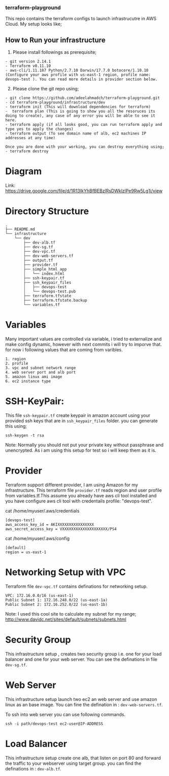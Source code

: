 ###  terraform-playground
This repo contains the terraform configs to launch infrastrucutre in AWS Cloud. My setup looks like;

## How to Run your infrastructure

1. Please install followings as prerequisite;

```
- git version 2.14.1
- Terraform v0.11.10
- aws-cli/1.11.187 Python/2.7.10 Darwin/17.7.0 botocore/1.10.10 (Configure your aws profile with us-east-1 region, profile name: devops-test ). You can read more details in provider section below. 

```


2. Please clone the git repo using;

```
- git clone https://github.com/adeelahmadch/terraform-playground.git
- cd terraform-playground/infrastructure/dev
- terraform init (This will download dependencies for terraform)
-  terraform plan (This is going to show you all the resoruces its doing to create), any case of any error you will be able to see it here. 
- terraform apply (if all looks good, you can run terraform apply and type yes to apply the changes)
- terraform output (To see domain name of alb, ec2 machines IP addresses at any time)

Once you are done with your working, you can destroy everything using;
- terraform destroy
```



# Diagram

Link: https://drive.google.com/file/d/1R13IkYhBfBEBzlRsDWklzlPe9Rw5Lg1i/view


# Directory Structure

```
.
├── README.md
└── infrastructure
    └── dev
        ├── dev-alb.tf
        ├── dev-sg.tf
        ├── dev-vpc.tf
        ├── dev-web-servers.tf
        ├── output.tf
        ├── provider.tf
        ├── simple_html_app
        │   └── index.html
        ├── ssh-keypair.tf
        ├── ssh_keypair_files
        │   ├── devops-test
        │   └── devops-test.pub
        ├── terraform.tfstate
        ├── terraform.tfstate.backup
        └── variables.tf
```

# Variables
Many important values are controlled via variable, i tried to externalize and make config dynamic, however with next commits i will try to imporve that. for now i following values that are coming from varibles. 

```
1. region
2. profile
3. vpc and subnet network range
4. web server port and alb port
5. amazon linux ami image
6. ec2 instance type

```


# SSH-KeyPair:
This file `ssh-keypair.tf` create keypair in amazon account using your provided ssh keys that are in `ssh_keypair_files` folder. you can generate this using;

`ssh-keygen -t rsa`

Note: Normally you should not put your private key without passphrase and unencrypted. As i am using this setup for test so i will keep them as it is. 

# Provider
Terraform support different provider, I am using Amazon for my infrastructure. This terraform file `provider.tf` reads region and user profile from variables.tf.This assume you already have aws cli tool installed and you have configure aws cli tool with credentails profile: "devops-test". 

cat /home/myuser/.aws/credentials

```
[devops-test]
aws_access_key_id = AKIXXXXXXXXXXXXXXXX
aws_secret_access_key = VXXXXXXXXXXXXXXXXXXXX/PS4

```

cat /home/myuser/.aws/config

```
[default]
region = us-east-1

```

# Networking Setup with VPC

Terraform file `dev-vpc.tf` contains definations for networking setup. 

```
VPC: 172.16.0.0/16 (us-east-1)
Public Subnet 1: 172.16.248.0/22 (us-east-1a)
Public Subnet 2: 172.16.252.0/22 (us-east-1b)

```

Note: I used this cool site to calculate my subnet for my range; http://www.davidc.net/sites/default/subnets/subnets.html


# Security Group

This infrastructure setup , creates two security group i.e. one for your load balancer and one for your web server. You can see the definations in file `dev-sg.tf`. 

# Web Server
This infrastructure setup launch two ec2 an web server and use amazon linux as an base image. You can fine the defination in : `dev-web-servers.tf`.

To ssh into web server you can use following commands. 

`ssh -i path/devops-test ec2-user@IP-ADDRESS`

# Load Balancer

This infrastructure setup create one alb, that listen on port 80 and forward the traffic to your webserver using target group. you can find the definations in : `dev-alb.tf`. 






